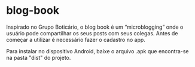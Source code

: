 # blog-book
Inspirado no Grupo Boticário, o blog book é um “microblogging” onde o usuário pode compartilhar os seus posts com seus colegas. 
Antes de começar a utilizar é necessário fazer o cadastro no app.

Para instalar no dispositivo Android, baixe o arquivo .apk que encontra-se na pasta "dist" do projeto. 
